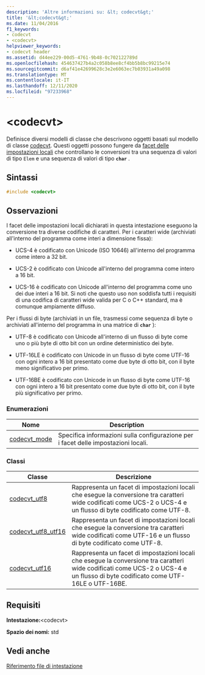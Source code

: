 ```yaml
---
description: 'Altre informazioni su: &lt; codecvt&gt;'
title: '&lt;codecvt&gt;'
ms.date: 11/04/2016
f1_keywords:
- codecvt
- <codecvt>
helpviewer_keywords:
- codecvt header
ms.assetid: d44ee229-00d5-4761-9b48-0c702122789d
ms.openlocfilehash: 454637427b4a2c058b8ee8cf4bb5b8bc99215e74
ms.sourcegitcommit: d6af41e42699628c3e2e6063ec7b03931a49a098
ms.translationtype: MT
ms.contentlocale: it-IT
ms.lasthandoff: 12/11/2020
ms.locfileid: "97233968"
---
```

# <a name="ltcodecvtgt"></a>&lt;codecvt&gt;

Definisce diversi modelli di classe che descrivono oggetti basati sul modello di classe [codecvt](../standard-library/codecvt-class.md). Questi oggetti possono fungere da [facet delle impostazioni locali](../standard-library/locale-class.md#facet_class) che controllano le conversioni tra una sequenza di valori di tipo `Elem` e una sequenza di valori di tipo **`char`** .

## <a name="syntax"></a>Sintassi

```cpp
#include <codecvt>
```

## <a name="remarks"></a>Osservazioni

I facet delle impostazioni locali dichiarati in questa intestazione eseguono la conversione tra diverse codifiche di caratteri. Per i caratteri wide (archiviati all'interno del programma come interi a dimensione fissa):

- UCS-4 è codificato con Unicode (ISO 10646) all'interno del programma come intero a 32 bit.

- UCS-2 è codificato con Unicode all'interno del programma come intero a 16 bit.

- UCS-16 è codificato con Unicode all'interno del programma come uno dei due interi a 16 bit. Si noti che questo uso non soddisfa tutti i requisiti di una codifica di caratteri wide valida per C o C++ standard, ma è comunque ampiamente diffuso.

Per i flussi di byte (archiviati in un file, trasmessi come sequenza di byte o archiviati all'interno del programma in una matrice di **`char`** ):

- UTF-8 è codificato con Unicode all'interno di un flusso di byte come uno o più byte di otto bit con un ordine deterministico dei byte.

- UTF-16LE è codificato con Unicode in un flusso di byte come UTF-16 con ogni intero a 16 bit presentato come due byte di otto bit, con il byte meno significativo per primo.

- UTF-16BE è codificato con Unicode in un flusso di byte come UTF-16 con ogni intero a 16 bit presentato come due byte di otto bit, con il byte più significativo per primo.

### <a name="enumerations"></a>Enumerazioni

|Nome|Description|
|-|-|
|[codecvt_mode](../standard-library/codecvt-enums.md#codecvt_mode)|Specifica informazioni sulla configurazione per i facet delle impostazioni locali.|

### <a name="classes"></a>Classi

|Classe|Descrizione|
|-|-|
|[codecvt_utf8](codecvt-utf8-class.md)|Rappresenta un facet di impostazioni locali che esegue la conversione tra caratteri wide codificati come UCS-2 o UCS-4 e un flusso di byte codificato come UTF-8.|
|[codecvt_utf8_utf16](codecvt-utf8-utf16-class.md)|Rappresenta un facet di impostazioni locali che esegue la conversione tra caratteri wide codificati come UTF-16 e un flusso di byte codificato come UTF-8.|
|[codecvt_utf16](codecvt-utf16-class.md)|Rappresenta un facet di impostazioni locali che esegue la conversione tra caratteri wide codificati come UCS-2 o UCS-4 e un flusso di byte codificato come UTF-16LE o UTF-16BE.|

## <a name="requirements"></a>Requisiti

**Intestazione:**\<codecvt>

**Spazio dei nomi:** std

## <a name="see-also"></a>Vedi anche

[Riferimento file di intestazione](../standard-library/cpp-standard-library-header-files.md)
